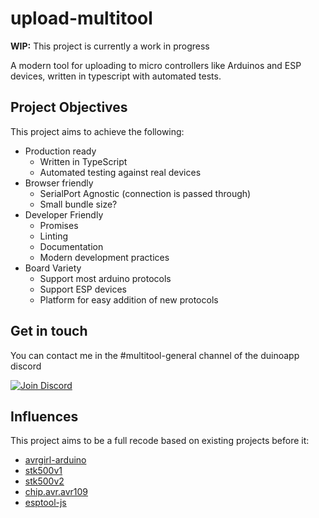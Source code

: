 # upload-multitool

**WIP:** This project is currently a work in progress

A modern tool for uploading to micro controllers like Arduinos and ESP devices, written in typescript with automated tests.

## Project Objectives

This project aims to achieve the following:
- Production ready
  - Written in TypeScript
  - Automated testing against real devices
- Browser friendly
  - SerialPort Agnostic (connection is passed through)
  - Small bundle size?
- Developer Friendly
  - Promises
  - Linting
  - Documentation
  - Modern development practices
- Board Variety
  - Support most arduino protocols
  - Support ESP devices
  - Platform for easy addition of new protocols

## Get in touch 
You can contact me in the #multitool-general channel of the duinoapp discord

[![Join Discord](https://i.imgur.com/Gk2od5o.png)](https://discord.gg/FKQp7N4)

## Influences
This project aims to be a full recode based on existing projects before it:
- [avrgirl-arduino](https://github.com/noopkat/avrgirl-arduino)
- [stk500v1](https://github.com/jacobrosenthal/js-stk500v1)
- [stk500v2](https://github.com/Pinoccio/js-stk500)
- [chip.avr.avr109](https://github.com/tmpvar/chip.avr.avr109)
- [esptool-js](https://github.com/espressif/esptool-js)